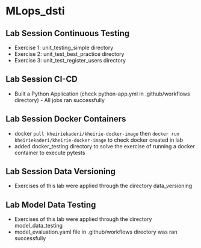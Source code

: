 # MLops_dsti
## Lab Session Continuous Testing 
- Exercise 1: unit_testing_simple directory
- Exercise 2: unit_test_best_practice directory 
- Exercise 3: unit_test_register_users directory
## Lab Session CI-CD
- Built a Python Application (check python-app.yml in .github/workflows directory) - All jobs ran successfully
## Lab Session Docker Containers
- docker ```pull kheiriekaderi/kheirie-docker-image```  then ```docker run kheiriekaderi/kheirie-docker-image``` to check docker created in lab
- added docker_testing directory to solve the exercise of running a docker container to execute pytests
## Lab Session Data Versioning
- Exercises of this lab were applied through the directory data_versioning
## Lab Model Data Testing
- Exercises of this lab were applied through the directory model_data_testing
- model_evaluation.yaml file in .github/workflows directory was ran successfully
